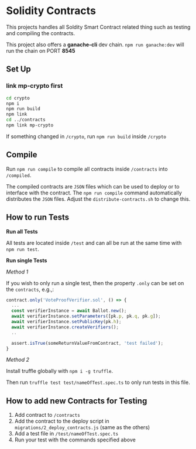 # Solidity Contracts

This projects handles all Soldity Smart Contract related thing such as testing and compiling the contracts.

This project also offers a **ganache-cli** dev chain. `npm run ganache:dev` will run the chain on PORT **8545**

## Set Up

### link mp-crypto first

```bash
cd crypto
npm i
npm run build
npm link
cd ../contracts
npm link mp-crypto
```

If something changed in `/crypto`, run `npm run build` inside `/crypto`

## Compile

Run `npm run compile` to compile all contracts inside `/contracts` into `/compiled`.

The compiled contracts are `JSON` files which can be used to deploy or to interface with the contract. The `npm run compile` command automatically distributes the `JSON` files. Adjust the `distribute-contracts.sh` to change this.

## How to run Tests

**Run all Tests**

All tests are located inside `/test` and can all be run at the same time with `npm run test`.

**Run single Tests**

_Method 1_

If you wish to only run a single test, then the property `.only` can be set on the `contracts`, e.g.,:

```javascript
contract.only('VoteProofVerifier.sol', () => {
  ...
  const verifierInstance = await Ballot.new();
  await verifierInstance.setParameters([pk.p, pk.q, pk.g]);
  await verifierInstance.setPublicKey(pk.h);
  await verifierInstance.createVerifiers();
  ..

  assert.isTrue(someReturnValueFromContract, 'test failed');
}

```

_Method 2_

Install truffle globally with `npm i -g truffle`.

Then run `truffle test test/nameOfTest.spec.ts` to only run tests in this file.

## How to add new Contracts for Testing

1. Add contract to `/contracts`
2. Add the contract to the deploy script in `migrations/2_deploy_contracts.js` (same as the others)
3. Add a test file in `/test/nameOfTest.spec.ts`
4. Run your test with the commands specified above
